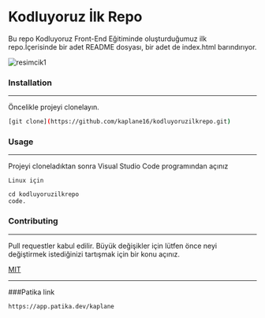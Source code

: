

# Kodluyoruz İlk Repo
Bu repo Kodluyoruz Front-End Eğitiminde oluşturduğumuz ilk repo.İçerisinde bir adet README dosyası, bir adet de index.html barındırıyor.

![resimcik1](https://user-images.githubusercontent.com/111201190/184704196-c78c1cf9-329d-46db-9bf9-8307fcc5be12.jpeg)


### Installation
-----------------------------

Öncelikle projeyi clonelayın.
```bash
[git clone](https://github.com/kaplane16/kodluyoruzilkrepo.git)

```

### Usage
----------------------------
Projeyi cloneladıktan sonra Visual Studio Code programından açınız



```
Linux için

cd kodluyoruzilkrepo
code.
```

### Contributing
---------------------------------
Pull requestler kabul edilir. Büyük değişikler için lütfen önce neyi değiştirmek istediğinizi tartışmak için bir konu açınız.

[MIT](https://choosealicense.com/licenses/mit/)

-----------------------
###Patika link
```bash
https://app.patika.dev/kaplane
```
